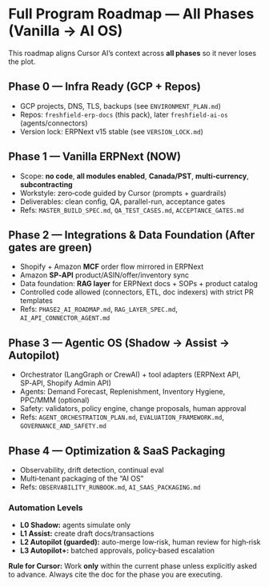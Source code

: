 # Full Program Roadmap — All Phases (Vanilla → AI OS)

This roadmap aligns Cursor AI’s context across **all phases** so it never loses the plot.

## Phase 0 — Infra Ready (GCP + Repos)
- GCP projects, DNS, TLS, backups (see `ENVIRONMENT_PLAN.md`)
- Repos: `freshfield-erp-docs` (this pack), later `freshfield-ai-os` (agents/connectors)
- Version lock: ERPNext v15 stable (see `VERSION_LOCK.md`)

## Phase 1 — Vanilla ERPNext (NOW)
- Scope: **no code**, **all modules enabled**, **Canada/PST**, **multi‑currency**, **subcontracting**
- Workstyle: zero‑code guided by Cursor (prompts + guardrails)
- Deliverables: clean config, QA, parallel-run, acceptance gates
- Refs: `MASTER_BUILD_SPEC.md`, `QA_TEST_CASES.md`, `ACCEPTANCE_GATES.md`

## Phase 2 — Integrations & Data Foundation (After gates are green)
- Shopify + Amazon **MCF** order flow mirrored in ERPNext
- Amazon **SP‑API** product/ASIN/offer/inventory sync
- Data foundation: **RAG layer** for ERPNext docs + SOPs + product catalog
- Controlled code allowed (connectors, ETL, doc indexers) with strict PR templates
- Refs: `PHASE2_AI_ROADMAP.md`, `RAG_LAYER_SPEC.md`, `AI_API_CONNECTOR_AGENT.md`

## Phase 3 — Agentic OS (Shadow → Assist → Autopilot)
- Orchestrator (LangGraph or CrewAI) + tool adapters (ERPNext API, SP‑API, Shopify Admin API)
- Agents: Demand Forecast, Replenishment, Inventory Hygiene, PPC/MMM (optional)
- Safety: validators, policy engine, change proposals, human approval
- Refs: `AGENT_ORCHESTRATION_PLAN.md`, `EVALUATION_FRAMEWORK.md`, `GOVERNANCE_AND_SAFETY.md`

## Phase 4 — Optimization & SaaS Packaging
- Observability, drift detection, continual eval
- Multi‑tenant packaging of the “AI OS”
- Refs: `OBSERVABILITY_RUNBOOK.md`, `AI_SAAS_PACKAGING.md`

### Automation Levels
- **L0 Shadow:** agents simulate only
- **L1 Assist:** create draft docs/transactions
- **L2 Autopilot (guarded):** auto-merge low‑risk, human review for high‑risk
- **L3 Autopilot+:** batched approvals, policy‑based escalation

**Rule for Cursor:** Work **only** within the current phase unless explicitly asked to advance. Always cite the doc for the phase you are executing.
